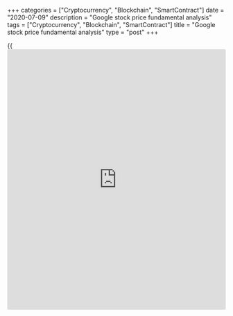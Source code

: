 +++
categories = ["Cryptocurrency", "Blockchain", "SmartContract"]
date = "2020-07-09"
description = "Google stock price fundamental analysis"
tags = ["Cryptocurrency", "Blockchain", "SmartContract"]
title = "Google stock price fundamental analysis"
type = "post"
+++

{{<iframe id="large-banner" src="https://www.bounty.group/#slide=28.0" width="100%" height="600" scrolling="no" style="border: 0px solid rgb(216, 221, 230); border-radius: 3px;">}}

July 9, 2020

July 9, 2020

Google stock analysis and evaluationMikhail Hypov

## GOOG stock: fundamental analysis, business structure, growth
estimates and stock evaluation

Dear friends,

In this article, let's meet the next blue-chip of the American stock
market - Alphabet Inc, which is the parent company of the well-known
Google.

### Alphabet revenue structure

To understand how Alphabet became what it is now, one has to understand
the company's philosophy and get to know with its products and services
better. Of course, the business core of Alphabet is Google LLC and the
services it provides which are well-known all around the world. The main
task of all these products and services is to provide a business
environment that would cover all possible customer needs in the virtual
space and provide the most complete and efficient data collection for
targeted advertising through Google Ads. By the end of 2019, the
advertising business alone brought 83% of all profit ($134 billion) to
the Alphabet conglomerate, of which 100 billion were direct revenue from
the sale of advertising in the search engine, therefore, when assessing
the fundamental value of the company, it is necessary to take into
account the main performance indicators in the advertising industry and
the demand for contextual advertising.

At the same time, the profit from advertising on YouTube is growing
annually by 35%. Last year, it amounted to 15 billion US dollars. Cloud
computing is another fast-growing segment of Google. In 2019, the Google
Cloud platform brought the company almost 9 billion US dollars, which is
half more than in the previous year. Sundar Pichai, CEO of Google,
believes that this direction is one of the most promising for the
corporation and predicts a three-fold increase in profits in 2021 from
the cloud-related services. In times of pandemic and widespread
switching to remote work, these estimates look justified.

### Fundamental Google Stock Analysis

![LiteForex: Google stock price fundamental analysis][1]

Fundamental multipliers look quite good. We see that the debt to asset
ratio remains dismissively low - the amount of the company's liabilities
does not exceed 6% of the total assets (see the first chart), and
therefore, the company has a huge amount of liquidity to build up debt
even in the midst of a deep structural crisis. The second chart shows
the total revenue dynamics which is growing steadily. Given the current
trend, experts suggest a doubling of revenue by 2024.

![LiteForex: Google stock price fundamental analysis][2]

On the third chart, we see an increase in operating expenses. This rate
is also increasing, which can be explained by the growth in the number
of the company's employees. In the first quarter of 2020, the total
number approached 130 thousand people.

![LiteForex: Google stock price fundamental analysis][3]

The fourth multiplier from the fundamental analysis set is P/E. This
indicator is fully consistent with the general rate in the industry and
is located in the region of 30 at the moment, however, given the
potential and dynamics of profit growth, the fair price per [GOOG][4]
share is estimated to be slightly higher than the current level, in the
region of 1642.73.

### Alphabet's Promising Projects

[Alphabet][4]'s stability and development prospects are ensured by a
successful business model in which most services are free and used
everywhere, for example, Android mobile operating systems which are
distributed free of charge, the Google Chrome browser which is used by
70% of people accessing the Internet. Such massive popularity creates a
gigantic customer base for promoting their own products and forms
sources for Big Data databases, thanks to which there evolve competitive
advantages of end-to-end market analytics and scalable targeting,
ranging from global advertising campaigns to a specific house and even
personalized ads. Alphabet's production of its own Google Pixel
smartphones is the cherry on top. The popularity of these phones is
constantly growing. At the end of 2019, the sales volume increased by
21.4% and amounted to a total of about 17 billion US dollars.

Other [Alphabet][4] projects, despite the fact there are so many of
them, do not generate significant revenue. The profit generated by these
companies does not exceed 0.5% of the total profit of Alphabet Inc.
Nevertheless, it is necessary to highlight the subsidiary company X
Development LLC - this is a semi-secret laboratory that specializes in
amazing new technologies. By the way, the guys from there considered the
possibility of implementing such projects as a space elevator, teleport
and flying skateboard. None of these projects was developed due to
economic inexpediency or lack of necessary technologies.

Nevertheless, thanks to this company, some revolutionary projects are
now in development, such as:

  * Waymo - self-driving cars
  * Loon - providing Internet access to remote areas with the help of high-altitude balloons.
  * Wing - drone delivery service
  * Malta - electro-thermal energy storage system
  * Makani is a power generating system based on energy kites.
  * Verily is a research company in the field of healthcare and biological life in general.
  * Chronicle Security - strengthening online security

These projects are either at the last stage of testing or already in the
process of entering a commercial stage, but due to poor media support
they are greatly underestimated by the market. Two other promising
companies owned by Alphabet are DeepMind which is engaged in the design
and development of artificial intelligence, and Google Brain, a research
company involved in training [neural network](https://www.fintecher.org/2020/03/17/added-genetic-algorithm-for-trading/)s. Moreover, [Alphabet][4]
has two venture capital funds that invest in promising projects and
technologies. For example, in 2018, Nest Labs, a company engaged in the
development and commercialization of IoT technology, was acquired by
Alphabet.

![LiteForex: Google stock price fundamental analysis][5]

What is listed here is only a small part of the projects and companies
in which Alphabet invests and develops. I just listed some of the most
interesting and, in my opinion, promising. The businesses of this
conglomerate have gone beyond the virtual space and now literally occupy
all the free niches of promising technologies, not being afraid of the
riskiest experiments. Thanks to this approach, the real value of
Alphabet stocks is difficult to overestimate, because no one knows which
technological direction has the potential to become succesful in the
future, and given the attractiveness of working at this company for
talents from around the world, as well as the company's huge media,
administrative and financial resources, each of the technologies can
provide an excellent result.

### Conclusion and prospects for the Google stock price

Fundamentally, the [GOOG][4] stock is greatly undervalued in the long
run. The only thing the company lacks is its own Elon Mask who can
effectively promote each of the Alphabet's products. The company's
shares look even more underestimated against those of Tesla, which stock
in its price per share is not so far from [GOOG][4]. At the same time,
it is in a highly competitive market and is working on the verge of
profitability, without proper diversification and speed of technology
development, poor scalability and huge debt load.

Taking into account all the above, [GOOG][4] stock is a great instrument
for long-term trading. I want to remind you that you can add this share
to your portfolio using [LiteForex][4]. If you have not joined the team
of traders yet, then now is the time, because LiteForex is holding a
[draw][6] with cool Apple gadgets, a car and even a house in honour of
its 15th anniversary. Anyone can win!

We will consider the prospects of Google stock price in [terms](https://www.fintechee.com/terms/) of
technical analysis in my next analytical article.

Subscribe to not miss anything!

* * *

I wish you good luck and great profits!

* * *

P.S. Did you like my article? Share it in social networks: it will be
the best “thank you" :)

Ask me questions and comment below. I’ll be glad to answer your
questions and give necessary explanations.

 **Useful links:**

  * I recommend trying to trade with a reliable broker [here][7]. The system allows you to trade by yourself or copy successful traders from all across the globe.
  * Use my promo-code BLOG for getting deposit bonus 50% on LiteForex platform. Just enter this code in the appropriate field while [depositing][8] your trading account.
  * Telegram channel with high-quality analytics, Forex reviews, training articles, and other useful things for traders <t.me/liteforex>

## Price chart of GOOG in real time mode

![Google stock analysis and evaluation][9]

The content of this article reflects the author’s opinion and does not
necessarily reflect the official position of LiteForex. The material
published on this page is provided for informational purposes only and
should not be considered as the provision of investment advice for the
purposes of Directive 2004/39/EC.

Rate this article:

{{value}}

( {{count}} {{title}} )

   1. cdn.liteforex.com/cache/uploads/blog_post/cryptocyrrency/hyipov/2020.07.09/GOOG_hypov_1.jpg?w=30&s=a03a50901f473090c7e2b2d11996c8d2
   2. cdn.liteforex.com/cache/uploads/blog_post/cryptocyrrency/hyipov/2020.07.09/GOOG_hypov_2.jpg?w=30&s=35dccf21a651776469285ede4a8ad573
   3. cdn.liteforex.com/cache/uploads/blog_post/cryptocyrrency/hyipov/2020.07.09/GOOG_hypov_3.jpg?w=30&s=cc1ddf5eda6999af5391b2c4ccfa4f1a
   4. my.liteforex.com/trading/chart?symbol=%23GOOG
   5. cdn.liteforex.com/cache/uploads/blog_post/cryptocyrrency/hyipov/2020.07.09/GOOG_hypov_4.jpg?w=30&s=8fd54a551152d84194d8b0fbd20dd487
   6. www.liteforex.com/contests/dream-draw/
   7. my.liteforex.com/?category=analysts-opinions&slug=analysis-and-evaluation-of-alphabet-google-stock&openPopup=%2Fregistration%2Fpopup&utm_source=blog&utm_medium=article&utm_campaign=bonus
   8. my.liteforex.com/deposit/?category=analysts-opinions&slug=analysis-and-evaluation-of-alphabet-google-stock&promo_code=BLOG&utm_source=blog&utm_medium=article&utm_campaign=bonus
   9. cdn.liteforex.com/cache/uploads/blog_post/cryptocyrrency/hyipov/2020.07.09/GOOG_hypov_logo.jpg?q=75&w=1000&s=336bedd2d6ea2fe41869823148d802e2